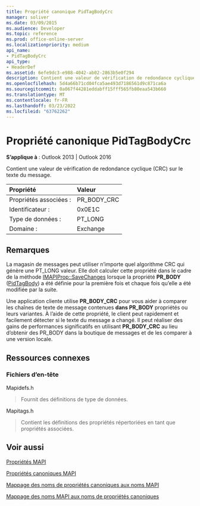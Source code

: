 ```yaml
---
title: Propriété canonique PidTagBodyCrc
manager: soliver
ms.date: 03/09/2015
ms.audience: Developer
ms.topic: reference
ms.prod: office-online-server
ms.localizationpriority: medium
api_name:
- PidTagBodyCrc
api_type:
- HeaderDef
ms.assetid: 6efe9dc3-e988-4042-ab02-2863b5e0f294
description: Contient une valeur de vérification de redondance cyclique (CRC) sur le texte du message. La magasin de messages peut utiliser n’importe quel algorithme CRC qui génère une PT_LONG valeur.
ms.openlocfilehash: 5d4a66b71cd04fca5ae493d7186561d9c871ca6a
ms.sourcegitcommit: 0a067f44281eddabff15fff565fb80eaa543b660
ms.translationtype: MT
ms.contentlocale: fr-FR
ms.lasthandoff: 03/23/2022
ms.locfileid: "63762262"
---
```

# <a name="pidtagbodycrc-canonical-property"></a>Propriété canonique PidTagBodyCrc

  
  
**S’applique à** : Outlook 2013 | Outlook 2016 
  
Contient une valeur de vérification de redondance cyclique (CRC) sur le texte du message.
  
|Propriété |Valeur |
|:-----|:-----|
|Propriétés associées :  <br/> |PR_BODY_CRC  <br/> |
|Identificateur :  <br/> |0x0E1C  <br/> |
|Type de données :  <br/> |PT_LONG  <br/> |
|Domaine :  <br/> |Exchange  <br/> |
   
## <a name="remarks"></a>Remarques

La magasin de messages peut utiliser n’importe quel algorithme CRC qui génère une PT_LONG valeur. Elle doit calculer cette propriété dans le cadre de la méthode [IMAPIProp::SaveChanges](imapiprop-savechanges.md) lorsque la propriété **PR_BODY** ([PidTagBody](pidtagbody-canonical-property.md)) a été définie pour la première fois et chaque fois qu’elle a été modifiée par la suite.
  
Une application cliente utilise **PR_BODY_CRC** pour vous aider à comparer les chaînes de texte de message contenues **dans PR_BODY** propriétés ou leurs variantes. À l’aide de cette propriété, le client peut rapidement et facilement détecter si le texte du message a changé. Il peut réaliser des gains de performances significatifs en utilisant **PR_BODY_CRC** au lieu d’obtenir des  PR_BODY dans la boutique de messages et de les comparer à une version locale. 
  
## <a name="related-resources"></a>Ressources connexes

### <a name="header-files"></a>Fichiers d’en-tête

Mapidefs.h
  
> Fournit des définitions de type de données.
    
Mapitags.h
  
> Contient les définitions des propriétés répertoriées en tant que propriétés associées.
    
## <a name="see-also"></a>Voir aussi



[Propriétés MAPI](mapi-properties.md)
  
[Propriétés canoniques MAPI](mapi-canonical-properties.md)
  
[Mappage des noms de propriétés canoniques aux noms MAPI](mapping-canonical-property-names-to-mapi-names.md)
  
[Mappage des noms MAPI aux noms de propriétés canoniques](mapping-mapi-names-to-canonical-property-names.md)

